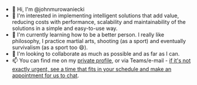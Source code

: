 - 👋 Hi, I'm @johnmurowaniecki
- 👀 I'm interested in implementing intelligent solutions that add value, reducing costs with performance, scalability and maintainability of the solutions in a simple and easy-to-use way.
- 🌱 I'm currently learning how to be a better person. I really like philosophy, I practice martial arts, shooting (as a sport) and eventually survivalism (as a sport too :smile:).
- 💞️ I'm looking to collaborate as much as possible and as far as I can.
- 📫 You can find me on my [private profile](https://github.com/jmurowaniecki), or via Teams/e-mail - [if it's not exactly urgent, see a time that fits in your schedule and make an appointment for us to chat](https://calendly.com/compilou/30min).
